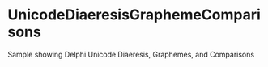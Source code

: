 # UnicodeDiaeresisGraphemeComparisons
 Sample showing Delphi Unicode Diaeresis, Graphemes, and Comparisons
